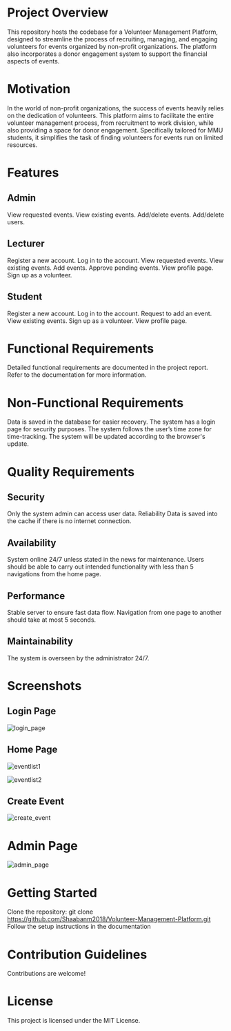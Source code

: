 # Project Overview
This repository hosts the codebase for a Volunteer Management Platform, designed to streamline the process of recruiting, managing, and engaging volunteers for events organized by non-profit organizations. The platform also incorporates a donor engagement system to support the financial aspects of events.

# Motivation
In the world of non-profit organizations, the success of events heavily relies on the dedication of volunteers. This platform aims to facilitate the entire volunteer management process, from recruitment to work division, while also providing a space for donor engagement. Specifically tailored for MMU students, it simplifies the task of finding volunteers for events run on limited resources.

# Features
## Admin
View requested events.
View existing events.
Add/delete events.
Add/delete users.

## Lecturer
Register a new account.
Log in to the account.
View requested events.
View existing events.
Add events.
Approve pending events.
View profile page.
Sign up as a volunteer.

## Student
Register a new account.
Log in to the account.
Request to add an event.
View existing events.
Sign up as a volunteer.
View profile page.

# Functional Requirements
Detailed functional requirements are documented in the project report. Refer to the documentation for more information.

# Non-Functional Requirements
Data is saved in the database for easier recovery.
The system has a login page for security purposes.
The system follows the user’s time zone for time-tracking.
The system will be updated according to the browser's update.

# Quality Requirements
## Security
Only the system admin can access user data.
Reliability
Data is saved into the cache if there is no internet connection.

## Availability
System online 24/7 unless stated in the news for maintenance.
Users should be able to carry out intended functionality with less than 5 navigations from the home page.

## Performance
Stable server to ensure fast data flow.
Navigation from one page to another should take at most 5 seconds.

## Maintainability
The system is overseen by the administrator 24/7.

# Screenshots 
## Login Page
![login_page](https://github.com/Shaabanm2018/Volunteer-Management-Platform/assets/76607364/b207dd33-07a0-44c2-8a8f-f16ceb1ef6f3)

## Home Page
![eventlist1](https://github.com/Shaabanm2018/Volunteer-Management-Platform/assets/76607364/cb28945d-babf-43fb-bddc-5069f760fce0)

![eventlist2](https://github.com/Shaabanm2018/Volunteer-Management-Platform/assets/76607364/7f7ba125-d8ad-449b-9406-38eafa452cab)

## Create Event
![create_event](https://github.com/Shaabanm2018/Volunteer-Management-Platform/assets/76607364/86e0a480-a48e-4f48-a716-9c9c621b80e1)

# Admin Page
![admin_page](https://github.com/Shaabanm2018/Volunteer-Management-Platform/assets/76607364/4b2103e3-7b16-4dac-8555-afbb48f2cd26)

# Getting Started
Clone the repository: git clone https://github.com/Shaabanm2018/Volunteer-Management-Platform.git
Follow the setup instructions in the documentation

# Contribution Guidelines
Contributions are welcome! 

# License
This project is licensed under the MIT License.
